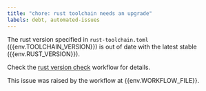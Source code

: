 ```yaml
---
title: "chore: rust toolchain needs an upgrade"
labels: debt, automated-issues
---
```


The rust version specified in `rust-toolchain.toml` ({{env.TOOLCHAIN_VERSION}}) is out of date with the latest stable ({{env.RUST_VERSION}}).

Check the [rust version check]({{env.WORKFLOW_URL}}) workflow for details.

This issue was raised by the workflow at {{env.WORKFLOW_FILE}}.

